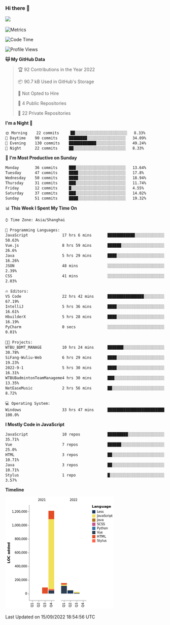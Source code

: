 ### Hi there 👋
![](https://github-readme-stats.vercel.app/api?username=Jamartin-create)

![Metrics](https://metrics.lecoq.io/Jamartin-create?template=classic&base.activity=0&base.community=0&base.repositories=0&isocalendar=1&calendar=1&languages=1&base=header%2C%20activity%2C%20community%2C%20repositories%2C%20metadata&base.indepth=false&base.hireable=false&isocalendar=false&isocalendar.duration=full-year&languages=false&languages.limit=8&languages.threshold=0%25&languages.other=false&languages.colors=github&languages.sections=most-used&languages.indepth=false&languages.analysis.timeout=15&languages.categories=markup%2C%20programming&languages.recent.categories=markup%2C%20programming&languages.recent.load=300&languages.recent.days=14&calendar=false&calendar.limit=1&config.timezone=Asia%2FShanghai)

<!--START_SECTION:waka-->
![Code Time](http://img.shields.io/badge/Code%20Time-126%20hrs%2056%20mins-blue)

![Profile Views](http://img.shields.io/badge/Profile%20Views-31-blue)

**🐱 My GitHub Data** 

> 🏆 92 Contributions in the Year 2022
 > 
> 📦 90.7 kB Used in GitHub's Storage 
 > 
> 🚫 Not Opted to Hire
 > 
> 📜 4 Public Repositories 
 > 
> 🔑 22 Private Repositories  
 > 
**I'm a Night 🦉** 

```text
🌞 Morning    22 commits     ██░░░░░░░░░░░░░░░░░░░░░░░   8.33% 
🌆 Daytime    90 commits     ████████░░░░░░░░░░░░░░░░░   34.09% 
🌃 Evening    130 commits    ████████████░░░░░░░░░░░░░   49.24% 
🌙 Night      22 commits     ██░░░░░░░░░░░░░░░░░░░░░░░   8.33%

```
📅 **I'm Most Productive on Sunday** 

```text
Monday       36 commits     ███░░░░░░░░░░░░░░░░░░░░░░   13.64% 
Tuesday      47 commits     ████░░░░░░░░░░░░░░░░░░░░░   17.8% 
Wednesday    50 commits     ████░░░░░░░░░░░░░░░░░░░░░   18.94% 
Thursday     31 commits     ███░░░░░░░░░░░░░░░░░░░░░░   11.74% 
Friday       12 commits     █░░░░░░░░░░░░░░░░░░░░░░░░   4.55% 
Saturday     37 commits     ███░░░░░░░░░░░░░░░░░░░░░░   14.02% 
Sunday       51 commits     ████░░░░░░░░░░░░░░░░░░░░░   19.32%

```


📊 **This Week I Spent My Time On** 

```text
⌚︎ Time Zone: Asia/Shanghai

💬 Programming Languages: 
JavaScript               17 hrs 6 mins       ████████████░░░░░░░░░░░░░   50.63% 
Vue.js                   8 hrs 59 mins       ██████░░░░░░░░░░░░░░░░░░░   26.6% 
Java                     5 hrs 29 mins       ████░░░░░░░░░░░░░░░░░░░░░   16.26% 
JSON                     48 mins             ░░░░░░░░░░░░░░░░░░░░░░░░░   2.39% 
CSS                      41 mins             ░░░░░░░░░░░░░░░░░░░░░░░░░   2.03%

🔥 Editors: 
VS Code                  22 hrs 42 mins      ████████████████░░░░░░░░░   67.19% 
IntelliJ                 5 hrs 36 mins       ████░░░░░░░░░░░░░░░░░░░░░   16.61% 
HbuilderX                5 hrs 28 mins       ████░░░░░░░░░░░░░░░░░░░░░   16.19% 
PyCharm                  0 secs              ░░░░░░░░░░░░░░░░░░░░░░░░░   0.01%

🐱‍💻 Projects: 
WTBU_BDMT_MANAGE         10 hrs 24 mins      ███████░░░░░░░░░░░░░░░░░░   30.78% 
SiFang-Wuliu-Web         6 hrs 29 mins       ████░░░░░░░░░░░░░░░░░░░░░   19.23% 
2022-9-1                 5 hrs 30 mins       ████░░░░░░░░░░░░░░░░░░░░░   16.31% 
WTBUBadmintonTeamManageme4 hrs 30 mins       ███░░░░░░░░░░░░░░░░░░░░░░   13.35% 
NetEaseMusic             2 hrs 56 mins       ██░░░░░░░░░░░░░░░░░░░░░░░   8.72%

💻 Operating System: 
Windows                  33 hrs 47 mins      █████████████████████████   100.0%

```

**I Mostly Code in JavaScript** 

```text
JavaScript               10 repos            █████████░░░░░░░░░░░░░░░░   35.71% 
Vue                      7 repos             ██████░░░░░░░░░░░░░░░░░░░   25.0% 
HTML                     3 repos             ██░░░░░░░░░░░░░░░░░░░░░░░   10.71% 
Java                     3 repos             ██░░░░░░░░░░░░░░░░░░░░░░░   10.71% 
Stylus                   1 repo              █░░░░░░░░░░░░░░░░░░░░░░░░   3.57%

```


**Timeline**

![Chart not found](https://raw.githubusercontent.com/Jamartin-create/Jamartin-create/master/charts/bar_graph.png) 


 Last Updated on 15/09/2022 18:54:56 UTC
<!--END_SECTION:waka-->
